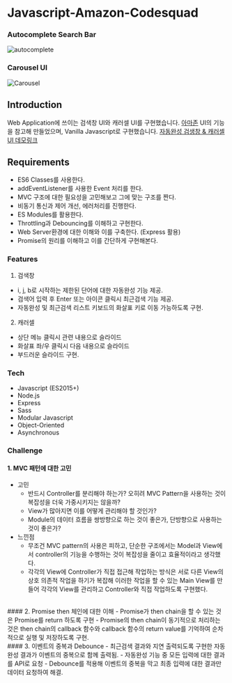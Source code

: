 # Javascript-Amazon-Codesquad

### Autocomplete Search Bar
![autocomplete](https://user-images.githubusercontent.com/37759759/65008807-82169680-d945-11e9-9e43-fba96b0dff47.gif)

### Carousel UI
![Carousel](https://user-images.githubusercontent.com/37759759/65009157-bfc7ef00-d946-11e9-967c-428c3f617ff3.gif)

## Introduction
Web Application에 쓰이는 검색창 UI와 캐러셀 UI를 구현했습니다. [아마존](https://www.amazon.com) UI의 기능을 참고해 만들었으며, Vanilla Javascript로 구현했습니다.
[자동완성 검생창 & 캐러셀 UI 데모링크](https://ssangq-amazon.herokuapp.com/)

## Requirements
- ES6 Classes를 사용한다.
- addEventListener를 사용한 Event 처리를 한다.
- MVC 구조에 대한 필요성을 고민해보고 그에 맞는 구조를 짠다.
- 비동기 통신과 제어 개선, 에러처리를 진행한다.
- ES Modules를 활용한다.
- Throttling과 Debouncing를 이해하고 구현한다.
- Web Server환경에 대한 이해와 이를 구축한다. (Express 활용)
- Promise의 원리를 이해하고 이를 간단하게 구현해본다.


### Features
1. 검색창
- i, j, b로 시작하는 제한된 단어에 대한 자동완성 기능 제공.
- 검색어 입력 후 Enter 또는 아이콘 클릭시 최근검색 기능 제공.
- 자동완성 및 최근검색 리스트 키보드의 화살표 키로 이동 가능하도록 구현.
2. 캐러셀
- 상단 메뉴 클릭시 관련 내용으로 슬라이드
- 화살표 좌/우 클릭시 다음 내용으로 슬라이드
- 부드러운 슬라이드 구현.

### Tech
- Javascript (ES2015+)
- Node.js
- Express
- Sass
- Modular Javascript
- Object-Oriented
- Asynchronous


### Challenge
#### 1. MVC 패턴에 대한 고민
- 고민
  - 반드시 Controller를 분리해야 하는가? 오히려 MVC Pattern을 사용하는 것이 복잡성을 더욱 가중시키지는 않을까?
  - View가 많아지면 이를 어떻게 관리해야 할 것인가?
  - Module의 데이터 흐름을 쌍방향으로 하는 것이 좋은가, 단방향으로 사용하는 것이 좋은가?
- 느낀점
  - 무조건 MVC pattern의 사용은 피하고, 단순한 구조에서는 Model과 View에서 controller의 기능을 수행하는 것이 복잡성을 줄이고 효율적이라고 생각했다.
  - 각각의 View에 Controller가 직접 접근해 작업하는 방식은 서로 다른 View의 상호 의존적 작업을 하기가 복잡해 이러한 작업을 할 수 있는 Main View를 만들어 각각의 View를 관리하고 Controller와 직접 작업하도록 구현했다.
</br>
#### 2. Promise then 체인에 대한 이해
- Promise가 then chain을 할 수 있는 것은 Promise를 return 하도록 구현
- Promise의 then chain이 동기적으로 처리하는 것은 then chain의 callback 함수와 callback 함수의 return value를 기억하여 순차적으로 실행 및 저장하도록 구현.
</br>
#### 3. 이벤트의 중복과 Debounce
- 최근검색 결과와 지연 출력되도록 구현한 자동완성 결과가 이벤트의 중복으로 함께 출력됨.
- 자동완성 기능 중 모든 입력에 대한 결과를 API로 요청
- Debounce를 적용해 이벤트의 중복을 막고 최종 입력에 대한 결과만 데이터 요청하여 해결.
